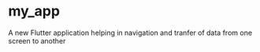 # my_app

A new Flutter application helping in navigation and tranfer of data from one screen to another
